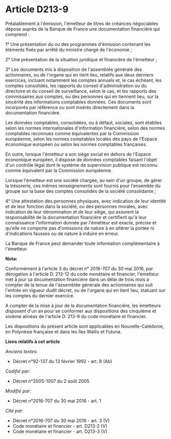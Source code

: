 # Article D213-9

Préalablement à l'émission, l'émetteur de titres de créances négociables dépose auprès de la Banque de France une
documentation financière qui comprend : 

1° Une présentation du ou des programmes d'émission contenant les éléments fixés par arrêté du ministre chargé de
l'économie ; 

2° Une présentation de la situation juridique et financière de l'émetteur ; 

3° Les documents mis à disposition de l'assemblée générale des actionnaires, ou de l'organe qui en tient lieu, relatifs aux
deux derniers exercices, incluant notamment les comptes annuels et, le cas échéant, les comptes consolidés, les rapports du
conseil d'administration ou du directoire et du conseil de surveillance, selon le cas, et les rapports des commissaires aux
comptes, ou des personnes qui en tiennent lieu, sur la sincérité des informations comptables données. Ces documents sont
incorporés par référence ou sont insérés directement dans la documentation financière. 

Les données comptables, consolidées, ou à défaut, sociales, sont établies selon les normes internationales d'information
financière, selon des normes comptables reconnues comme équivalentes par la Commission européenne, selon les normes
comptables locales des pays de l'Espace économique européen ou selon les normes comptables françaises. 

En outre, lorsque l'émetteur a son siège social en dehors de l'Espace économique européen, il dispose de données comptables
faisant l'objet d'un contrôle légal dont le système de supervision publique est reconnu comme équivalent par la Commission
européenne. 

Lorsque l'émetteur est une société chargée, au sein d'un groupe, de gérer la trésorerie, ces mêmes renseignements sont
fournis pour l'ensemble du groupe sur la base des comptes consolidés de la société consolidante ; 

4° Une attestation des personnes physiques, avec indication de leur identité et de leur fonction dans la société, ou des
personnes morales, avec indication de leur dénomination et de leur siège, qui assurent la responsabilité de la documentation
financière et certifient qu'à leur connaissance l'information donnée par l'émetteur est exacte, précise et qu'elle ne
comporte pas d'omissions de nature à en altérer la portée ni d'indications fausses ou de nature à induire en erreur. 

La Banque de France peut demander toute information complémentaire à l'émetteur.

**Nota:**

Conformément à l'article 3 du décret n° 2016-707 du 30 mai 2016, par dérogation à l'article D. 213-12 du code monétaire et
financier, l'émetteur met à jour sa documentation financière dans un délai de trois mois à compter de la tenue de l'assemblée
générale des actionnaires qui suit l'entrée en vigueur dudit décret, ou de l'organe qui en tient lieu, statuant sur les
comptes du dernier exercice.

A compter de la mise à jour de la documentation financière, les émetteurs disposent d'un an pour se conformer aux
dispositions des cinquième et sixième alinéas de l'article D. 213-9 du code monétaire et financier.

Les dispositions du présent article sont applicables en Nouvelle-Calédonie, en Polynésie française et dans les îles Wallis et
Futuna.

**Liens relatifs à cet article**

_Anciens textes_:

  - Décret n°92-137 du 13 février 1992 - art. 8 (Ab)

_Codifié par_:

  - Décret n°2005-1007 du 2 août 2005

_Modifié par_:

  - Décret n°2016-707 du 30 mai 2016 - art. 1

_Cité par_:

  - Décret n°2016-707 du 30 mai 2016 - art. 3 (V)
  - Code monétaire et financier - art. D213-2 (V)
  - Code monétaire et financier - art. D213-3 (V)
